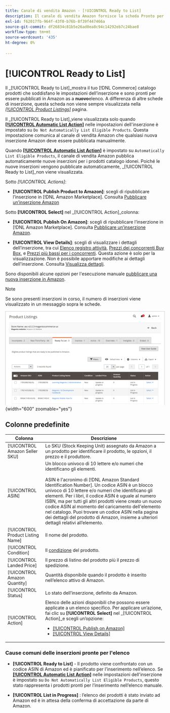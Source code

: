 ```yaml
---
title: Canale di vendita Amazon - [!UICONTROL Ready to List]
description: Il canale di vendita Amazon fornisce la scheda Pronto per l’elenco per aiutarti a esaminare i prodotti Commerce che soddisfano i criteri di idoneità ma non vengono elencati automaticamente.
exl-id: f62017fb-964f-43f0-b76b-8f39f447466a
source-git-commit: df26834c81b5e26ad0ea8c94c14292eb7c24bae8
workflow-type: tm+mt
source-wordcount: '435'
ht-degree: 0%

---
```


# [!UICONTROL Ready to List]

Il _[!UICONTROL Ready to List]_mostra il tuo [!DNL Commerce] catalogo prodotti che soddisfano le impostazioni dell’inserzione e sono pronti per essere pubblicati in Amazon as a **nuovo**elenco. A differenza di altre schede di inserzione, questa scheda non viene sempre visualizzata nella [_[!UICONTROL Product Listings]_](./managing-product-listings.md) pagina.

Il _[!UICONTROL Ready to List]_viene visualizzata solo quando [**[!UICONTROL Automatic List Action]**](./product-listing-actions.md) nelle impostazioni dell&#39;inserzione è impostato su `Do Not Automatically List Eligible Products`. Questa impostazione comunica al canale di vendita Amazon che qualsiasi nuova inserzione Amazon deve essere pubblicata manualmente.

Quando [**[!UICONTROL Automatic List Action]**](./product-listing-actions.md) è impostato su `Automatically List Eligible Products`, il canale di vendita Amazon pubblica automaticamente nuove inserzioni per i prodotti catalogo idonei. Poiché le nuove inserzioni vengono pubblicate automaticamente, _[!UICONTROL Ready to List]_non viene visualizzata.

Sotto _[!UICONTROL Actions]_:

- **[!UICONTROL Publish Product to Amazon]**: scegli di ripubblicare l’inserzione in [!DNL Amazon Marketplace]. Consulta [Pubblicare un’inserzione Amazon](./publish-listings-manually.md)

Sotto **[!UICONTROL Select]** nel _[!UICONTROL Action]_colonna:

- **[!UICONTROL Publish On Amazon]**: scegli di ripubblicare l’inserzione in [!DNL Amazon Marketplace]. Consulta [Pubblicare un’inserzione Amazon](./publish-listings-manually.md).

- **[!UICONTROL View Details]**: scegli di visualizzare i dettagli dell’inserzione, tra cui [Elenco registro attività](./product-listing-details.md#listing-activity-log), [Prezzi dei concorrenti Buy Box](./product-listing-details.md#buy-box-competitor-pricing), e [Prezzi più bassi per i concorrenti](./product-listing-details.md#lowest-competitor-pricing). Questa azione è solo per la visualizzazione. Non è possibile apportare modifiche ai dettagli dell&#39;inserzione. Consulta [Visualizza dettagli](./product-listing-details.md).

Sono disponibili alcune opzioni per l&#39;esecuzione manuale [pubblicare una nuova inserzione in Amazon](./publish-listings-manually.md).

>[!NOTE]
>Se sono presenti inserzioni in corso, il numero di inserzioni viene visualizzato in un messaggio sopra le schede.

![Pronto per l&#39;elenco](assets/amazon-ready-to-list.png){width="600" zoomable="yes"}

## Colonne predefinite

| Colonna | Descrizione |
|---|---|
| [!UICONTROL Amazon Seller SKU] | Lo SKU (Stock Keeping Unit) assegnato da Amazon a un prodotto per identificare il prodotto, le opzioni, il prezzo e il produttore. |
| [!UICONTROL ASIN] | Un blocco univoco di 10 lettere e/o numeri che identificano gli elementi.<br><br>ASIN è l&#39;acronimo di [!DNL Amazon Standard Identification Number]. Un codice ASIN è un blocco univoco di 10 lettere e/o numeri che identificano gli elementi. Per i libri, il codice ASIN è uguale al numero ISBN, ma per tutti gli altri prodotti viene creato un nuovo codice ASIN al momento del caricamento dell&#39;elemento nel catalogo. Puoi trovare un codice ASIN nella pagina dei dettagli del prodotto di Amazon, insieme a ulteriori dettagli relativi all’elemento. |
| [!UICONTROL Product Listing Name] | Il nome del prodotto. |
| [!UICONTROL Condition] | Il [condizione](./product-listing-condition.md) del prodotto. |
| [!UICONTROL Landed Price] | Il prezzo di listino del prodotto più il prezzo di spedizione. |
| [!UICONTROL Amazon Quantity] | Quantità disponibile quando il prodotto è inserito nell’elenco attivo di Amazon. |
| [!UICONTROL Status] | Lo stato dell’inserzione, definito da Amazon. |
| [!UICONTROL Action] | Elenco delle azioni disponibili che possono essere applicate a un elenco specifico. Per applicare un’azione, fai clic su **[!UICONTROL Select]** nel _[!UICONTROL Action]_e scegli un’opzione:<ul><li>[[!UICONTROL Publish on Amazon]](./publish-listings-manually.md)</li><li>[[!UICONTROL View Details]](./product-listing-details.md)</li></ul> |

### Cause comuni delle inserzioni pronte per l&#39;elenco

- **[!UICONTROL Ready to List]** - Il prodotto viene confrontato con un codice ASIN di Amazon ed è pianificato per l’inserimento nell’elenco. Se [**[!UICONTROL Automatic List Action]**](./product-listing-actions.md) nelle impostazioni dell&#39;inserzione è impostato su `Do Not Automatically List Eligible Products`, questo stato rappresenta i prodotti pronti per l’inserimento nell’elenco manuale.

- **[!UICONTROL List in Progress]** : l’elenco dei prodotti è stato inviato ad Amazon ed è in attesa della conferma di accettazione da parte di Amazon.
